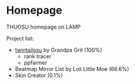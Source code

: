 Homepage
========

THUOSU homepage on LAMP

Project list:

*	[twintailosu][1] by Grandpa Grit (100%)
	*	rank tracer
	*	ppfarmer
*	Beatmap Mirror List by Loli Little Moe (66.6%)
*	Skin Creator (0.1%)

[1]:http://twintailosu.sinaapp.com/
